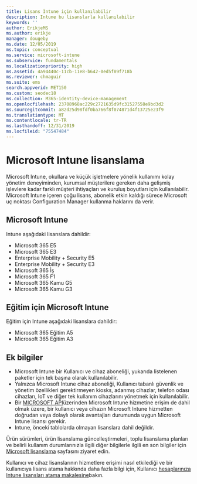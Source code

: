 ```yaml
---
title: Lisans Intune için kullanılabilir
description: Intune bu lisanslarla kullanılabilir
keywords: ''
author: ErikjeMS
ms.author: erikje
manager: dougeby
ms.date: 12/05/2019
ms.topic: conceptual
ms.service: microsoft-intune
ms.subservice: fundamentals
ms.localizationpriority: high
ms.assetid: 4a94440c-11cb-11e8-b642-0ed5f89f718b
ms.reviewer: chmaguir
ms.suite: ems
search.appverid: MET150
ms.custom: seodec18
ms.collection: M365-identity-device-management
ms.openlocfilehash: 23708968ac229c2721635d9fc31527558e9bd3d2
ms.sourcegitcommit: a82d25d98fdf0ba766f8f074871d4f13725e23f9
ms.translationtype: MT
ms.contentlocale: tr-TR
ms.lasthandoff: 12/31/2019
ms.locfileid: "75547484"
---
```

# <a name="microsoft-intune-licensing"></a>Microsoft Intune lisanslama
Microsoft Intune, okullara ve küçük işletmelere yönelik kullanımı kolay yönetim deneyiminden, kurumsal müşterilere gereken daha gelişmiş işlevlere kadar farklı müşteri ihtiyaçları ve kuruluş boyutları için kullanılabilir. Microsoft Intune içeren çoğu lisans, abonelik etkin kaldığı sürece Microsoft uç noktası Configuration Manager kullanma haklarını da verir. 

## <a name="microsoft-intune"></a>Microsoft Intune
Intune aşağıdaki lisanslara dahildir:

- Microsoft 365 E5
- Microsoft 365 E3
- Enterprise Mobility + Security E5
- Enterprise Mobility + Security E3
- Microsoft 365 İş
- Microsoft 365 F1
- Microsoft 365 Kamu G5
- Microsoft 365 Kamu G3

## <a name="microsoft-intune-for-education"></a>Eğitim için Microsoft Intune
Eğitim için Intune aşağıdaki lisanslara dahildir:

- Microsoft 365 Eğitim A5
- Microsoft 365 Eğitim A3

## <a name="additional-information"></a>Ek bilgiler
- Microsoft Intune bir Kullanıcı ve cihaz aboneliği, yukarıda listelenen paketler için tek başına olarak kullanılabilir.
- Yalnızca Microsoft Intune cihaz aboneliği, Kullanıcı tabanlı güvenlik ve yönetim özellikleri gerektirmeyen kiosks, adanmış cihazlar, telefon odası cihazları, IoT ve diğer tek kullanım cihazlarını yönetmek için kullanılabilir.
- Bir [MICROSOFT API](https://docs.microsoft.com/legal/microsoft-apis/terms-of-use)üzerinden Microsoft Intune hizmetine erişim de dahil olmak üzere, bir kullanıcı veya cihazın Microsoft Intune hizmetten doğrudan veya dolaylı olarak avantajları durumunda uygun Microsoft Intune lisansı gerekir.
- Intune, önceki tablolarda olmayan lisanslara dahil değildir.

Ürün sürümleri, ürün lisanslama güncelleştirmeleri, toplu lisanslama planları ve belirli kullanım durumlarınızla ilgili diğer bilgilerle ilgili en son bilgiler için [Microsoft lisanslama](https://www.microsoft.com/licensing/default) sayfasını ziyaret edin.  

Kullanıcı ve cihaz lisanslarının hizmetlere erişimi nasıl etkilediği ve bir kullanıcıya lisans atama hakkında daha fazla bilgi için, Kullanıcı [hesaplarınıza Intune lisansları atama makalesine](licenses-assign.md)bakın.
